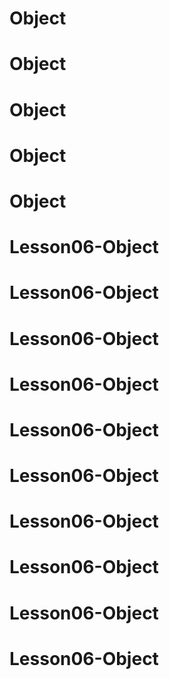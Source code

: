 # Object
# Object
# Object
# Object
# Object
# Lesson06-Object
# Lesson06-Object
# Lesson06-Object
# Lesson06-Object
# Lesson06-Object
# Lesson06-Object
# Lesson06-Object
# Lesson06-Object
# Lesson06-Object
# Lesson06-Object
